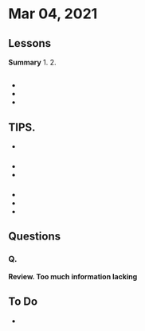 # Mar 04, 2021

## Lessons

**Summary**
1. 
2.  

## 
- 
- 
- 

**TIPS.**
- 
- 

### 
- 
- 

### 
- 
- 
- 

### 



## Questions
### Q.
**Review. Too much information lacking**

## To Do
- 
